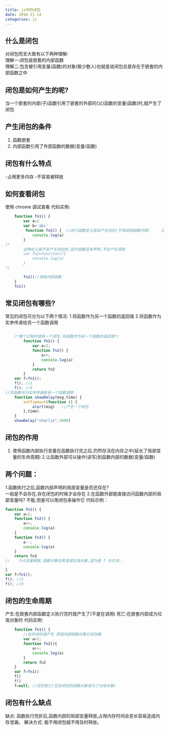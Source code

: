 ```yaml
---
title: js中的闭包
date: 2018-11-14
categories: js
---
```


## 什么是闭包
  对闭包而言大致有以下两种理解:   
  理解一:闭包是嵌套的内部函数       
  理解二:包含被引用变量(函数)的对象(极少数人)也就是说闭包总是存在于嵌套的内部函数之中   
  
## 闭包是如何产生的呢? 
  当一个嵌套的内部(子)函数引用了嵌套的外部的(父)函数的变量(函数)时,就产生了闭包
  
## 产生闭包的条件
  1. 函数嵌套
  2. 内部函数引用了外部函数的数据(变量/函数)
 
## 闭包有什么特点
   -占用更多内存
   -不容易被释放
   
## 如何查看闭包
   使用 chrome 调试查看
代码实例:
```javascript
    function fn1() {
        var a=2
        var b='abc'
         function fn2() {  //执行函数定义就会产生闭包(不用调用函数内部)     在函数定义之前
            console.log(a)
        }
/*
        这种定义是不会产生闭包的,因为函数还未声明,不去产生调用
        var fn2=function(){
            console.log(a)
        }
*/

        fn2()//调用内部函数
    }
    fn1()
```
## 常见闭包有哪些?
常见的闭包可分为以下两个情况:
   1.将函数作为另一个函数的返回值
   2.将函数作为实参传递给另一个函数调用
```javascript

    /*整个过程中值有一个闭包,将函数作为另一个函数的返回值*/
        function fn1() {
            var a=2;
            function fn2() {
                a++;
                console.log(a)
            }
            return fn2
        }
    var f=fn1();
    f(); //3
    f(); //4
//将函数作为实参传递给另一个函数调用
    function showDelay(msg,time) {
        setTimeout(function () {
            alert(msg)   //产生一个闭包
        },time)
    }
    showDelay("charlie",3000)

```

## 闭包的作用
1. 使用函数内部执行变量在函数执行完之后,仍然存活在内存之中(延长了局部变量的生命周期)
2.让函数外部可以操作(读写)到函数内部的数据(变量/函数)

## 两个问题：
1.函数执行之后,函数内部声明的局部变量是否还存在?    
  一般是不会存在,存在闭包的时候才会存在
2.在函数外部能直接访问函数内部的局部变量吗?   不能,但是可以用闭包来操作它
代码示例：
```javascript
function fn1() {
    var a=2;
    function fn2() {
        a++;
        console.log(a)
    }
    function fn3() {
        a--;
        console.log(a)
    }
    return fn3
//    fn3变量释放,函数对象没有变成垃圾对象,因为是 f 在引用..

}
var f=fn1();
f(); //3
f(); //0

```
 
## 闭包的生命周期
产生:在嵌套内部函数定义执行完时就产生了(不是在调用)
死亡:在嵌套内部成为垃圾对象时
代码实例:
```javascript
    function fn1() {
        //此时闭包就产生 原因内部函数对象已经创建
        var a=2;
        function fn2(){
            a++;
            console.log(a)
        }
        return fn2
    }
    var f=fn1()
    f()
    f()
    f=null; //闭包死亡(包含闭包的函数对象成为了垃圾对象)
```

## 闭包有什么缺点
缺点:
 函数执行完折后,函数内部的局部变量释放,占用内存时间会变长容易造成内存泄漏。
解决方式:
 能不用闭包就不用及时释放。
 
 
 
